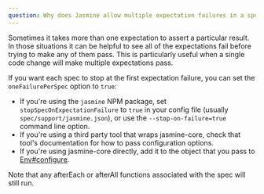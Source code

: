 ```yaml
---
question: Why does Jasmine allow multiple expectation failures in a spec? How can I disable that?
---
```


Sometimes it takes more than one expectation to assert a particular result. In
those situations it can be helpful to see all of the expectations fail before
trying to make any of them pass. This is particularly useful when a single code
change will make multiple expectations pass.

If you want each spec to stop at the first expectation failure, you can set the
`oneFailurePerSpec` option to `true`:

* If you're using the `jasmine` NPM package, set
  `stopSpecOnExpectationFailure` to `true` in your config file (usually 
  `spec/support/jasmine.json`), or use the `--stop-on-failure=true` command line
  option.
* If you're using a third party tool that wraps jasmine-core, check that tool's
  documentation for how to pass configuration options.
* If you're using jasmine-core directly, add it to the object that you pass to
  [Env#configure](/api/edge/Env.html#configure).

Note that any afterEach or afterAll functions associated with the spec will
still run.
